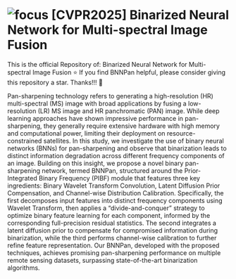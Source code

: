# ![focus](https://github.com/user-attachments/assets/1530a77e-d48b-4ad9-ad66-a9e92b1b2070) [CVPR2025] Binarized Neural Network for Multi-spectral Image Fusion
This is the official Repository of: Binarized Neural Network for Multi-spectral Image Fusion
⭐ If you find BNNPan helpful, please consider giving this repository a star. Thanks!!! 🤗

Pan-sharpening technology refers to generating a high-resolution (HR) multi-spectral (MS) image with broad applications by fusing a low-resolution (LR) MS image and HR panchromatic (PAN) image. While deep learning approaches have shown impressive performance in pan-sharpening, they generally require extensive hardware with high memory and computational power, limiting their deployment on resource-constrained satellites. In this study, we investigate the use of binary neural networks (BNNs) for pan-sharpening and observe that binarization leads to distinct information degradation across different frequency components of an image. Building on this insight, we propose a novel binary pan-sharpening network, termed BNNPan, structured around the Prior-Integrated Binary Frequency (PIBF) module that features three key ingredients: Binary Wavelet Transform Convolution, Latent Diffusion Prior Compensation, and Channel-wise Distribution Calibration. Specifically, the first decomposes input features into distinct frequency components using Wavelet Transform, then applies a “divide-and-conquer” strategy to optimize binary feature learning for each component, informed by the corresponding full-precision residual statistics. The second integrates a latent diffusion prior to compensate for compromised information during binarization, while the third performs channel-wise calibration to further refine feature representation. Our BNNPan, developed with the proposed techniques, achieves promising pan-sharpening performance on multiple remote sensing datasets, surpassing state-of-the-art binarization algorithms. 

